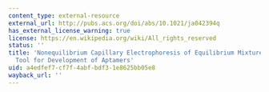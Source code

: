 ```yaml
---
content_type: external-resource
external_url: http://pubs.acs.org/doi/abs/10.1021/ja042394q
has_external_license_warning: true
license: https://en.wikipedia.org/wiki/All_rights_reserved
status: ''
title: 'Nonequilibrium Capillary Electrophoresis of Equilibrium Mixtures: A Universal
  Tool for Development of Aptamers'
uid: a4edfef7-cf7f-4abf-bdf3-1e8625bb05e8
wayback_url: ''
---
```


